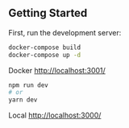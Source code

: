 ## Getting Started

First, run the development server:

```bash
docker-compose build
docker-compose up -d
```
Docker [http://localhost:3001/](http://localhost:3001/)

```bash
npm run dev
# or
yarn dev
```

Local [http://localhost:3000/](http://localhost:3000/)